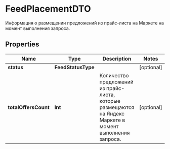

# FeedPlacementDTO

Информация о размещении предложений из прайс-листа на Маркете на момент выполнения запроса.

## Properties

Name | Type | Description | Notes
------------ | ------------- | ------------- | -------------
**status** | **FeedStatusType** |  |  [optional]
**totalOffersCount** | **Int** | Количество предложений из прайс-листа, которые размещаются на Яндекс Маркете в момент выполнения запроса. |  [optional]



